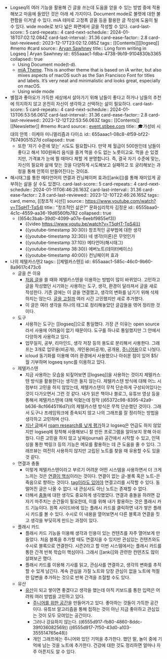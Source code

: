 - Logseq의 여러 기능을 활용해 긴 글을 쓰는데 도움을 얻을 수 있는 방법 중에 적용해보고 마음에 들었던 것은 아래 세 가지이다. Document mode로 불렛에 대한 불편함을 이겨낼 수 있다. miA 테마로 고정폭 글꼴 등을 활용한 글 작성에 도움이 될 수 있다. wide mode로 보다 넓은 화면에서 글을 작성할 수 있다.
  card-last-score:: 5
  card-repeats:: 4
  card-next-schedule:: 2024-01-18T07:02:12.084Z
  card-last-interval:: 31.36
  card-ease-factor:: 2.8
  card-last-reviewed:: 2023-12-17T23:02:12.085Z
  tags:: [[Contents]][[logseq]] #memo #card
  source:: [Aryan Sawhney](https://aryansawhney.com/pages/long-form-writing-in-logseq/)
  title:: Long form writing in Logseq | Aryan Sawhney
  id:: 655aaac1-fdba-4738-9b19-9104830b3365
  collapsed:: true
	- Using Document mode(t-d).
	- [miA Theme](https://github.com/playerofgames/logseq-mia-theme). This is another theme that is based on iA writer, but also mixes aspects of macOS such as the San Francisco Font for titles and labels. It’s very neat and minimalistic and looks great, especially on macOS.
	- Using wide mode
- 별점과 좋아요가 가득한 세상에서 살아가기 위해 남들이 좋다고 하거나 남들의 추천에 의지하지 않고 온전히 자신이 생각하고 선택하는 삶이 필요하다.
  card-last-score:: 5
  card-repeats:: 4
  card-next-schedule:: 2024-01-13T06:53:56.061Z
  card-last-interval:: 31.36
  card-ease-factor:: 2.8
  card-last-reviewed:: 2023-12-12T22:53:56.063Z
  tags:: [[Contents]][[Newsletter]] #memo #card
  source:: [event.stibee.com](https://event.stibee.com/v2/click/MTA3NDI2LzE4NjExMzMvMzQ0Ni8/aHR0cHM6Ly9zdGliLmVlL2w2bjk)
  title:: 🎓가성비 시대의 안목 : 이케아 미니멀리즘과 다이소
  id:: 655aaac1-08c8-4f59-bf22-76749051527d
  collapsed:: true
	- 또한 ‘자기 수준에 맞는’ 시도도 필요합니다. 만약 제 월급이 500원인데 남들이 좋다고 해서 100원짜리 음식을 즐겨 먹을 수도 없는 노릇이고요. 먹을 순 있겠지만, 가격표가 눈에 띌 때마다 체할 게 분명합니다.
	  즉, 결국 자기 수준에 맞는, 자신의 필요와 삶에 맞는 것을 다양하게 시도해보고 실패하고 또 궁리해보는 과정을 통해 안목이 만들어진다는 것이죠.
- 해시태그를 통한 메타언어의 연결과 컨닝페이퍼 효과([[anki]])를 통해 재미있게 공부하는 삶을 살 수도 있겠다.
  card-last-score:: 5
  card-repeats:: 4
  card-next-schedule:: 2024-01-11T06:46:26.163Z
  card-last-interval:: 31.36
  card-ease-factor:: 2.8
  card-last-reviewed:: 2023-12-10T22:46:26.165Z
  tags:: card, memo, [[창조적 시선]]
  source:: https://www.youtube.com/watch?v=T5qHT-TqS4I
  title:: "창조적인 삶은?" 문화심리학자 김정운
  id:: 6555baa0-4c1c-4559-aa36-19d6560fb782
  collapsed:: true
  * ((654c3bab-39d0-4099-a07e-6eebf9855ef3))
	- {{video https://www.youtu.be/watch?v=T5qHT-TqS4I}}
	- {{youtube-timestamp 30:30}} 창조적인 공부법에 대한 생각
	- {{youtube-timestamp 32:30}} 네 생각(이론)은 무엇인가
	- {{youtube-timestamp 37:10}} 메타언어(해시태그)
	- {{youtube-timestamp 38:30}} 에버노트(데이터베이스)
	- {{youtube-timestamp 40:00}} 컨닝페이퍼 효과
- 나의 제텔카스텐2
  tags:: [[제텔카스텐]]
  id:: 655aaac1-585c-46c0-9b60-8a9617c473c6
	- 글을 쓴 이유
		- [처음 글](((6528be1c-0161-4cac-8b66-edb9e985bc3e)))을 쓸 때와 제텔카스텐을 이용하는 방법이 많이 바뀌었다. 고민하고 글을 작성했던 시기와는 사용하는 도구, 생각, 환경이 달라져서 글을 새로 작성한다. 기존 글에는 이 글을 연결했고, 생각의 변화를 남기기 위해 삭제하지는 않는다. [글을 고칠까](((653f7dcf-80ef-4ce7-9413-8d02fce0b878))) 여러 시간 고민했지만 새로 추가했다.
		- 이 글은 여러 생각을 하나의 태그로 정리해놓았던 글감들을 엮어 정리한 것이다.
	- 도구
		- 사용하는 도구는 [[logseq]]으로 통일했다. 가장 큰 이유는 open source라서 사용에 어려움이 없기 때문이다. 도구를 하나로 통일했지만 그 안에서 다양하게 사용하고 있다.
		- 업무일지, 공부, 리마인드, 생각 저장 등의 용도로 분리해서 사용한다. 그래프는 3개로 업무용(비공개), 개인용(비공개), 공개용, [주니어용](((6555baa0-c0b9-45c1-8074-add8fe25de12)))으로 나눴다.
		- icloud 동기화를 이용해 여러 환경에서 사용했으나 아쉬운 점이 있어 $5/월 기부하며 logseq sync를 이용하고 있다.
	- 제텔카스텐
		- 지금 사용하는 모습을 되짚어보면 [[logseq]]을 사용하는 것이지 제텔카스텐 방식을 활용한다는 생각은 들지 않는다. 제텔카스텐 방식에 대해 어느 시점부터 고민을 하지 않았는데, 제텔카스텐이 무척 단순하게 구성되어있다는 것이 다가오면서 그런 것 같다. 내가 읽은 책이나 블로그, 유튜브 영상 등을 통해서 제텔카스텐에 대해 익혔는데 정작 ((65372c98-8395-42a9-b636-8cf6645116d7))의 제텔카스텐 방식은 무척 단순했던 것이다. 그래서 도구나 프레임워크에 종속되지 않고 나의 그래프를 잘 정리하는 방법을 생각하고 고민하며 산다.
		- [지난 글](((6528be1c-0161-4cac-8b66-edb9e985bc3e)))에서 [roam research를 낮게 평가](((6555baa0-4a22-4f7e-8b32-b997e9f8d57b)))하고 logseq은 언급도 하지 않았지만 logseq에 정착해 사용해보니 잘 만든 프로그램을 알아보지 못해 아쉬웠다. 다른 고민을 하지 않고 날짜(journal) 공간에서 시작할 수 있고, 인덱싱을 통한 백링크 등의 기능은 메모를 활용하는 데 큰 도움을 줄 수 있다. 그래프뷰는 여전히 사용하지 않지만 고립된 노트를 찾을 때 유용할 수도 있을 것 같다.
	- 연결과 충돌
		- 이렇게 제텔카스텐이라고 부르기 어려운 어떤 시스템을 사용하면서 더 크게 느끼는 것은 [연결이 핵심]( ((6555baa0-c0f4-4038-9e5c-b61a81abada1)) )이라는 것이다. 연결이 없는 글-블록 혹은 노트-은 죽음으로 향하는 것이다. [tag이라도 있어야]( ((6555baa0-4c1c-4559-aa36-19d6560fb782)) ) 연결고리를 시작할 수 있다. 동떨어진 글은 나올 수 없다. 내 관심사도 아닌 노트는 존재할 수 없다.
		- 더해서 [충돌](((6555baa0-d5b2-49f8-adf4-dc0b3aaceaae)))에 대한 생각도 중요하게 생각했었다. 연결과 충돌을 하려면 갑자기 마주치는 순간들이 필요한데, 이를 위해 내가 활용하는 것은 플래시 카드 기능이다. 왼쪽 사이드바에 있는 플래시 카드를 클릭하면 내가 쌓은 플래시 카드를 볼 수 있다. 수시로 이 내용을 열어보면서 다른 블록과 연결을 짓고 생각을 부딪히게 만드는 과정이 있다.
	- 플래시 카드
		- 플래시 카드 기능을 이용해 생각과 인용이 있는 컨텐츠를 자주 열어보게 만들었다. 처음 블록을 추가할 때도 연결지을 수 있지만 관심있는 컨텐츠와도 수시로 블록으로 연결한다. 시즌2라고 할 이번 시스템에서는 플래시 카드를 통한 간격 반복 학습이 핵심이다. 그래서 [[anki]]와 관련한 컨텐츠도 많이 살펴보곤 했다.
		- 플래시 카드를 이용해 기사를 읽고, 관심사를 연결하고, 생각의 변화를 추적할 수 있게 남긴다. 계속 관심을 가질 노트와 당장 관심이 없을 노트에 적절한 답변을 추가하는 것으로 반복 간격을 조절할 수도 있다.
	- 유산
		- [유산](((6555baa0-28bc-4b42-ba18-59a1e9261a9f)))이 되고 쌓이면 좋겠다고 생각을 했는데 아직 키보드를 통한 입력은 어려워 여러 방법을 고민하고 있다.
			- [주니어를 위한 공간]( ((6555baa0-c0b9-45c1-8074-add8fe25de12)) )을 만들어가고 있다. 좋아하는 것들이 가득한 공간이다. 유튜브 알고리즘을 통해 접하는 것이 아닌 지금 좋아하고 관심있는 것이 모두 모여있는 공간이다.
			- 그러나 강요하지 않는다. ((6555d917-fb80-4860-8ddc-39f036082569)) ((6555d917-7f50-43d0-a103-355514765e48))
			- 개인 그래프에는 주니어와 있던 기억을 추가한다. 했던 말, 놀이 중에 기억에 남는 것을 노트에 추가한다. 건강에 대한 것도 정리하면 얼마나 자주 아픈지도 알 수 있다.